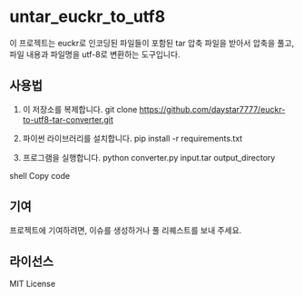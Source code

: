 # untar_euckr_to_utf8

이 프로젝트는 euckr로 인코딩된 파일들이 포함된 tar 압축 파일을 받아서 압축을 풀고, 파일 내용과 파일명을 utf-8로 변환하는 도구입니다.

## 사용법

1. 이 저장소를 복제합니다.
git clone https://github.com/daystar7777/euckr-to-utf8-tar-converter.git


2. 파이썬 라이브러리를 설치합니다.
pip install -r requirements.txt


3. 프로그램을 실행합니다.
python converter.py input.tar output_directory

shell
Copy code

## 기여

프로젝트에 기여하려면, 이슈를 생성하거나 풀 리퀘스트를 보내 주세요.

## 라이선스

MIT License